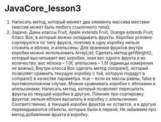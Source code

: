 # JavaCore_lesson3
1. Написать метод, который меняет два элемента массива местами (массив может быть любого ссылочного типа);
2. Задача:
Даны классы Fruit, Apple extends Fruit, Orange extends Fruit;
Класс Box, в который можно складывать фрукты. Коробки условно сортируются по типу фрукта, поэтому в одну коробку нельзя сложить и яблоки, и апельсины;
Для хранения фруктов внутри коробки можно использовать ArrayList;
Сделать метод getWeight(), который высчитывает вес коробки, зная вес одного фрукта и их количество: вес яблока – 1.0f, апельсина – 1.5f (единицы измерения не важны);
Внутри класса Box сделать метод compare(), который позволяет сравнить текущую коробку с той, которую подадут в compare() в качестве параметра. true – если их массы равны, false в противоположном случае. Можно сравнивать коробки с яблоками и апельсинами;
Написать метод, который позволяет пересыпать фрукты из текущей коробки в другую. Помним про сортировку фруктов: нельзя яблоки высыпать в коробку с апельсинами. Соответственно, в текущей коробке фруктов не остается, а в другую перекидываются объекты, которые были в первой;
Не забываем про метод добавления фрукта в коробку.
